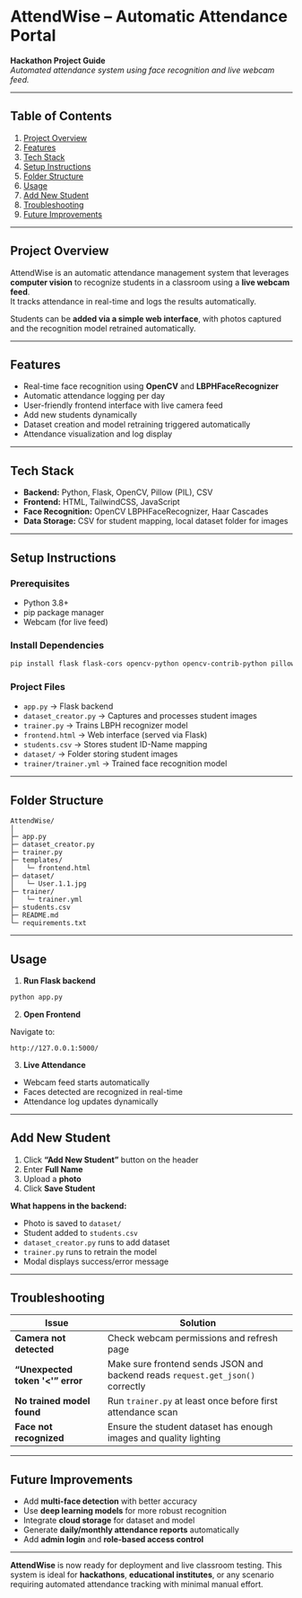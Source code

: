 # AttendWise – Automatic Attendance Portal

**Hackathon Project Guide**  
*Automated attendance system using face recognition and live webcam feed.*

---

## Table of Contents

1. [Project Overview](#project-overview)  
2. [Features](#features)  
3. [Tech Stack](#tech-stack)  
4. [Setup Instructions](#setup-instructions)  
5. [Folder Structure](#folder-structure)  
6. [Usage](#usage)  
7. [Add New Student](#add-new-student)  
8. [Troubleshooting](#troubleshooting)  
9. [Future Improvements](#future-improvements)  

---

## Project Overview

AttendWise is an automatic attendance management system that leverages **computer vision** to recognize students in a classroom using a **live webcam feed**.  
It tracks attendance in real-time and logs the results automatically.  

Students can be **added via a simple web interface**, with photos captured and the recognition model retrained automatically.

---

## Features

- Real-time face recognition using **OpenCV** and **LBPHFaceRecognizer**  
- Automatic attendance logging per day  
- User-friendly frontend interface with live camera feed  
- Add new students dynamically  
- Dataset creation and model retraining triggered automatically  
- Attendance visualization and log display  

---

## Tech Stack

- **Backend:** Python, Flask, OpenCV, Pillow (PIL), CSV  
- **Frontend:** HTML, TailwindCSS, JavaScript  
- **Face Recognition:** OpenCV LBPHFaceRecognizer, Haar Cascades  
- **Data Storage:** CSV for student mapping, local dataset folder for images  

---

## Setup Instructions

### Prerequisites

- Python 3.8+  
- pip package manager  
- Webcam (for live feed)  

### Install Dependencies

```bash
pip install flask flask-cors opencv-python opencv-contrib-python pillow numpy
```

### Project Files

- `app.py` → Flask backend  
- `dataset_creator.py` → Captures and processes student images  
- `trainer.py` → Trains LBPH recognizer model  
- `frontend.html` → Web interface (served via Flask)  
- `students.csv` → Stores student ID-Name mapping  
- `dataset/` → Folder storing student images  
- `trainer/trainer.yml` → Trained face recognition model  

---

## Folder Structure

```
AttendWise/
│
├─ app.py
├─ dataset_creator.py
├─ trainer.py
├─ templates/
│   └─ frontend.html
├─ dataset/
│   └─ User.1.1.jpg
├─ trainer/
│   └─ trainer.yml
├─ students.csv
├─ README.md
└─ requirements.txt
```

---

## Usage

1. **Run Flask backend**

```bash
python app.py
```

2. **Open Frontend**

Navigate to:  
```
http://127.0.0.1:5000/
```

3. **Live Attendance**

- Webcam feed starts automatically  
- Faces detected are recognized in real-time  
- Attendance log updates dynamically  

---

## Add New Student

1. Click **“Add New Student”** button on the header  
2. Enter **Full Name**  
3. Upload a **photo**  
4. Click **Save Student**  

**What happens in the backend:**

- Photo is saved to `dataset/`  
- Student added to `students.csv`  
- `dataset_creator.py` runs to add dataset  
- `trainer.py` runs to retrain the model  
- Modal displays success/error message  

---

## Troubleshooting

| Issue | Solution |
|-------|---------|
| **Camera not detected** | Check webcam permissions and refresh page |
| **“Unexpected token '<'” error** | Make sure frontend sends JSON and backend reads `request.get_json()` correctly |
| **No trained model found** | Run `trainer.py` at least once before first attendance scan |
| **Face not recognized** | Ensure the student dataset has enough images and quality lighting |

---

## Future Improvements

- Add **multi-face detection** with better accuracy  
- Use **deep learning models** for more robust recognition  
- Integrate **cloud storage** for dataset and model  
- Generate **daily/monthly attendance reports** automatically  
- Add **admin login** and **role-based access control**  

---

**AttendWise** is now ready for deployment and live classroom testing. This system is ideal for **hackathons**, **educational institutes**, or any scenario requiring automated attendance tracking with minimal manual effort.


